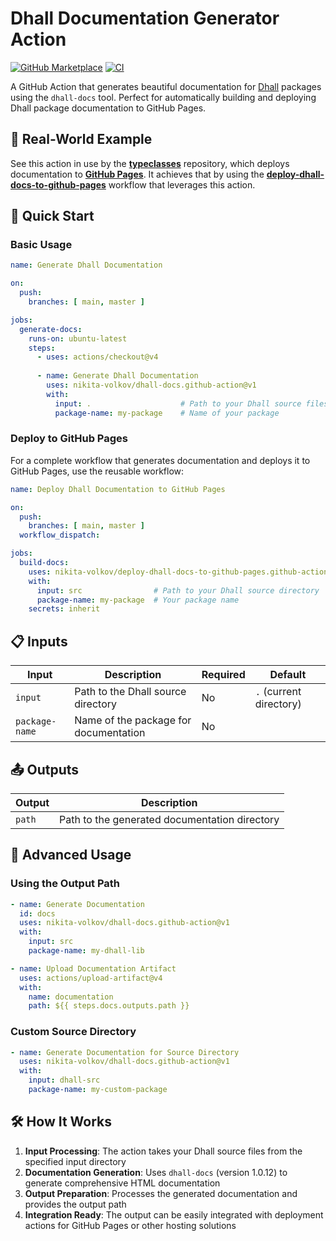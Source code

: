 # Dhall Documentation Generator Action

[![GitHub Marketplace](https://img.shields.io/badge/Marketplace-dhall%20docs-blue?colorA=24292e&colorB=0366d6)](https://github.com/marketplace/actions/dhall-docs)
[![CI](https://img.shields.io/github/actions/workflow/status/nikita-volkov/dhall-docs.github-action/build.yaml)](https://github.com/nikita-volkov/dhall-docs.github-action/actions)

A GitHub Action that generates beautiful documentation for [Dhall](https://dhall-lang.org/) packages using the `dhall-docs` tool. Perfect for automatically building and deploying Dhall package documentation to GitHub Pages.


## 📖 Real-World Example

See this action in use by the **[typeclasses](https://github.com/nikita-volkov/typeclasses.dhall)** repository, which deploys documentation to **[GitHub Pages](https://nikita-volkov.github.io/typeclasses.dhall/)**. It achieves that by using the **[deploy-dhall-docs-to-github-pages](https://github.com/nikita-volkov/deploy-dhall-docs-to-github-pages.github-actions-workflow)** workflow that leverages this action.

## 🚀 Quick Start

### Basic Usage

```yaml
name: Generate Dhall Documentation

on:
  push:
    branches: [ main, master ]

jobs:
  generate-docs:
    runs-on: ubuntu-latest
    steps:
      - uses: actions/checkout@v4
      
      - name: Generate Dhall Documentation
        uses: nikita-volkov/dhall-docs.github-action@v1
        with:
          input: .                    # Path to your Dhall source files
          package-name: my-package    # Name of your package
```

### Deploy to GitHub Pages

For a complete workflow that generates documentation and deploys it to GitHub Pages, use the reusable workflow:

```yaml
name: Deploy Dhall Documentation to GitHub Pages

on:
  push:
    branches: [ main, master ]
  workflow_dispatch:

jobs:
  build-docs:
    uses: nikita-volkov/deploy-dhall-docs-to-github-pages.github-actions-workflow/.github/workflows/main.yaml@v1
    with:
      input: src                # Path to your Dhall source directory
      package-name: my-package  # Your package name
    secrets: inherit
```

## 📋 Inputs

| Input | Description | Required | Default |
|-------|-------------|----------|---------|
| `input` | Path to the Dhall source directory | No | `.` (current directory) |
| `package-name` | Name of the package for documentation | No |  |

## 📤 Outputs

| Output | Description |
|--------|-------------|
| `path` | Path to the generated documentation directory |

## 🔧 Advanced Usage

### Using the Output Path

```yaml
- name: Generate Documentation
  id: docs
  uses: nikita-volkov/dhall-docs.github-action@v1
  with:
    input: src
    package-name: my-dhall-lib

- name: Upload Documentation Artifact
  uses: actions/upload-artifact@v4
  with:
    name: documentation
    path: ${{ steps.docs.outputs.path }}
```

### Custom Source Directory

```yaml
- name: Generate Documentation for Source Directory
  uses: nikita-volkov/dhall-docs.github-action@v1
  with:
    input: dhall-src
    package-name: my-custom-package
```

## 🛠️ How It Works

1. **Input Processing**: The action takes your Dhall source files from the specified input directory
2. **Documentation Generation**: Uses `dhall-docs` (version 1.0.12) to generate comprehensive HTML documentation
3. **Output Preparation**: Processes the generated documentation and provides the output path
4. **Integration Ready**: The output can be easily integrated with deployment actions for GitHub Pages or other hosting solutions
